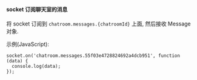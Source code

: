 #### socket 订阅聊天室的消息

将 socket 订阅到 `chatroom.messages.{chatroomId}` 上面, 然后接收 Message 对象.

示例(JavaScript):

```
socket.on('chatroom.messages.55f03e4728824692a4dcb951', function (data) {
  console.log(data);
});
```
